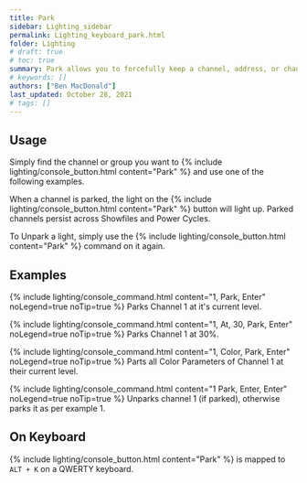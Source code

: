 ```yaml
---
title: Park
sidebar: Lighting_sidebar
permalink: Lighting_keyboard_park.html
folder: Lighting
# draft: true
# toc: true
summary: Park allows you to forcefully keep a channel, address, or channel parameter at a set level. Parked channels are ignored in record commands.
# keywords: []
authors: ["Ben MacDonald"]
last_updated: October 28, 2021
# tags: []
---
```


## Usage
Simply find the channel or group you want to {% include lighting/console_button.html content="Park" %} and use one of the following examples.

When a channel is parked, the light on the {% include lighting/console_button.html content="Park" %} button will light up. Parked channels persist across Showfiles and Power Cycles.

To Unpark a light, simply use the {% include lighting/console_button.html content="Park" %} command on it again.
## Examples
{% include lighting/console_command.html content="1, Park, Enter" noLegend=true noTip=true %}
Parks Channel 1 at it's current level.

{% include lighting/console_command.html content="1, At, 30, Park, Enter" noLegend=true noTip=true %}
Parks Channel 1 at 30%.

{% include lighting/console_command.html content="1, Color, Park, Enter" noLegend=true noTip=true %}
Parts all Color Parameters of Channel 1 at their current level.

{% include lighting/console_command.html content="1 Park, Enter, Enter" noLegend=true noTip=true %}
Unparks channel 1 (if parked), otherwise parks it as per example 1.

## On Keyboard
{% include lighting/console_button.html content="Park" %} is mapped to `ALT + K` on a QWERTY keyboard.